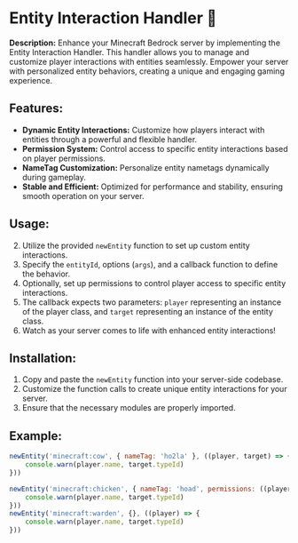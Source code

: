 # Entity Interaction Handler 🤝

**Description:**
Enhance your Minecraft Bedrock server by implementing the Entity Interaction Handler. This handler allows you to manage and customize player interactions with entities seamlessly. Empower your server with personalized entity behaviors, creating a unique and engaging gaming experience.

## Features:
- **Dynamic Entity Interactions:** Customize how players interact with entities through a powerful and flexible handler.
- **Permission System:** Control access to specific entity interactions based on player permissions.
- **NameTag Customization:** Personalize entity nametags dynamically during gameplay.
- **Stable and Efficient:** Optimized for performance and stability, ensuring smooth operation on your server.

## Usage:
2. Utilize the provided `newEntity` function to set up custom entity interactions.
3. Specify the `entityId`, options (`args`), and a callback function to define the behavior.
4. Optionally, set up permissions to control player access to specific entity interactions.
5. The callback expects two parameters: `player` representing an instance of the player class, and `target` representing an instance of the entity class.
6. Watch as your server comes to life with enhanced entity interactions!

## Installation:
1. Copy and paste the `newEntity` function into your server-side codebase.
2. Customize the function calls to create unique entity interactions for your server.
3. Ensure that the necessary modules are properly imported.

## Example:
```javascript
newEntity('minecraft:cow', { nameTag: 'ho2la' }, ((player, target) => {
    console.warn(player.name, target.typeId)
}))

newEntity('minecraft:chicken', { nameTag: 'hoad', permissions: ((player) => player.hasTag('Admin')) }, ((player) => {
    console.warn(player.name, target.typeId)
}))
newEntity('minecraft:warden', {}, ((player) => {
    console.warn(player.name, target.typeId)
}))
```
